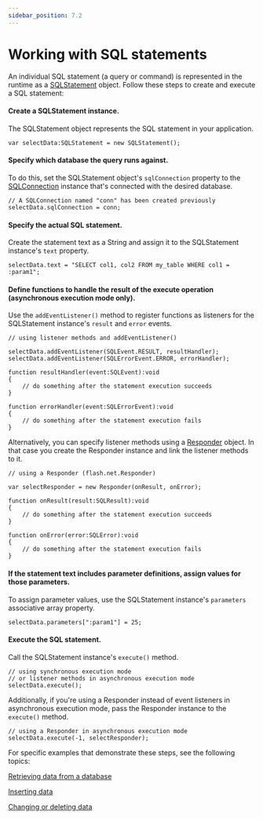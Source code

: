 ```yaml
---
sidebar_position: 7.2
---
```


# Working with SQL statements

An individual SQL statement (a query or command) is represented in the runtime
as a
[SQLStatement](https://airsdk.dev/reference/actionscript/3.0/flash/data/SQLStatement.html)
object. Follow these steps to create and execute a SQL statement:

#### Create a SQLStatement instance.

The SQLStatement object represents the SQL statement in your application.

```
var selectData:SQLStatement = new SQLStatement();
```

#### Specify which database the query runs against.

To do this, set the SQLStatement object's `sqlConnection` property to the
[SQLConnection](https://airsdk.dev/reference/actionscript/3.0/flash/data/SQLConnection.html)
instance that's connected with the desired database.

```
// A SQLConnection named "conn" has been created previously
selectData.sqlConnection = conn;
```

#### Specify the actual SQL statement.

Create the statement text as a String and assign it to the SQLStatement
instance's `text` property.

```
selectData.text = "SELECT col1, col2 FROM my_table WHERE col1 = :param1";
```

#### Define functions to handle the result of the execute operation (asynchronous execution mode only).

Use the `addEventListener()` method to register functions as listeners for the
SQLStatement instance's `result` and `error` events.

```
// using listener methods and addEventListener()

selectData.addEventListener(SQLEvent.RESULT, resultHandler);
selectData.addEventListener(SQLErrorEvent.ERROR, errorHandler);

function resultHandler(event:SQLEvent):void
{
	// do something after the statement execution succeeds
}

function errorHandler(event:SQLErrorEvent):void
{
	// do something after the statement execution fails
}
```

Alternatively, you can specify listener methods using a
[Responder](https://airsdk.dev/reference/actionscript/3.0/flash/net/Responder.html)
object. In that case you create the Responder instance and link the listener
methods to it.

```
// using a Responder (flash.net.Responder)

var selectResponder = new Responder(onResult, onError);

function onResult(result:SQLResult):void
{
	// do something after the statement execution succeeds
}

function onError(error:SQLError):void
{
	// do something after the statement execution fails
}
```

#### If the statement text includes parameter definitions, assign values for those parameters.

To assign parameter values, use the SQLStatement instance's `parameters`
associative array property.

```
selectData.parameters[":param1"] = 25;
```

#### Execute the SQL statement.

Call the SQLStatement instance's `execute()` method.

```
// using synchronous execution mode
// or listener methods in asynchronous execution mode
selectData.execute();
```

Additionally, if you're using a Responder instead of event listeners in
asynchronous execution mode, pass the Responder instance to the `execute()`
method.

```
// using a Responder in asynchronous execution mode
selectData.execute(-1, selectResponder);
```

For specific examples that demonstrate these steps, see the following topics:

[Retrieving data from a database](./retrieving-data-from-a-database.md)

[Inserting data](./inserting-data.md)

[Changing or deleting data](./changing-or-deleting-data.md)
